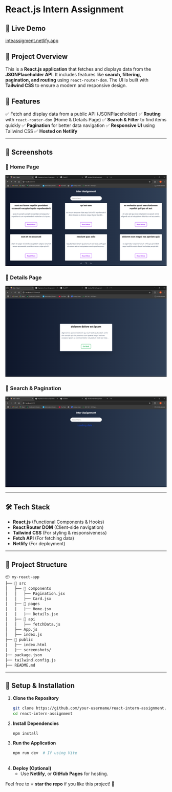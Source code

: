 # React.js Intern Assignment

## 🌟 Live Demo
[inteassigment.netlify.app](#) 

## 📌 Project Overview
This is a **React.js application** that fetches and displays data from the **JSONPlaceholder API**. It includes features like **search, filtering, pagination, and routing** using `react-router-dom`. The UI is built with **Tailwind CSS** to ensure a modern and responsive design.

## 🚀 Features
✅ Fetch and display data from a public API (JSONPlaceholder)
✅ **Routing** with `react-router-dom` (Home & Details Page)
✅ **Search & Filter** to find items quickly
✅ **Pagination** for better data navigation
✅ **Responsive UI** using Tailwind CSS
✅ **Hosted on Netlify** 

---

## 📸 Screenshots

### 🔹 Home Page
![Home Page](./public/Screenshot%20(109).png)

### 🔹 Details Page
![Details Page](./public/Screenshot%20(110).png) 

### 🔹 Search & Pagination
![Search & Pagination](./public/Screenshot%20(111).png) 

---

## 🛠️ Tech Stack
- **React.js** (Functional Components & Hooks)
- **React Router DOM** (Client-side navigation)
- **Tailwind CSS** (For styling & responsiveness)
- **Fetch API** (For fetching data)
- **Netlify** (For deployment)

---

## 📂 Project Structure
```
📦 my-react-app
├── 📂 src
│   ├── 📂 components
│   │   ├── Pagination.jsx
│   │   ├── Card.jsx
│   ├── 📂 pages
│   │   ├── Home.jsx
│   │   ├── Details.jsx
│   ├── 📂 api
│   │   ├── fetchData.js
│   ├── App.js
│   ├── index.js
├── 📂 public
│   ├── index.html
│   ├── screenshots/
├── package.json
├── tailwind.config.js
├── README.md
```

---

## 🔧 Setup & Installation
1. **Clone the Repository**
   ```sh
   git clone https://github.com/your-username/react-intern-assignment.git
   cd react-intern-assignment
   ```
2. **Install Dependencies**
   ```sh
   npm install
   ```
3. **Run the Application**
   ```sh
   npm run dev  # If using Vite
 
   ```
4. **Deploy (Optional)**
   - Use  **Netlify**, or **GitHub Pages** for hosting.




Feel free to ⭐ **star the repo** if you like this project! 🚀

